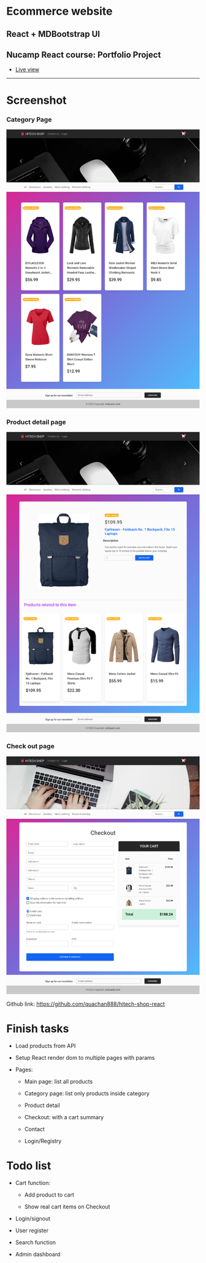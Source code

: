 # Ecommerce website

## React + MDBootstrap UI

## Nucamp React course: Portfolio Project

-   [Live view](https://quachan888.github.io/hitech-shop-react/)

---

# Screenshot

### Category Page

![alt text](https://github.com/quachan888/hitech-shop-react/blob/main/screenshots/screenshot-cat.png?raw=true)

### Product detail page

![alt text](https://github.com/quachan888/hitech-shop-react/blob/main/screenshots/screenshot-detail.png?raw=true)

### Check out page

![alt text](https://github.com/quachan888/hitech-shop-react/blob/main/screenshots/screenshot-checkout.png?raw=true)

Github link: https://github.com/quachan888/hitech-shop-react

# Finish tasks

- Load products from API

- Setup React render dom to multiple pages with params

- Pages:

  - Main page: list all products

  - Category page: list only products inside category

  - Product detail

  - Checkout: with a cart summary 

  - Contact

  - Login/Registry



# Todo list

- Cart function: 

  - Add product to cart

  - Show real cart items on Checkout

- Login/signout

- User register

- Search function

- Admin dashboard
